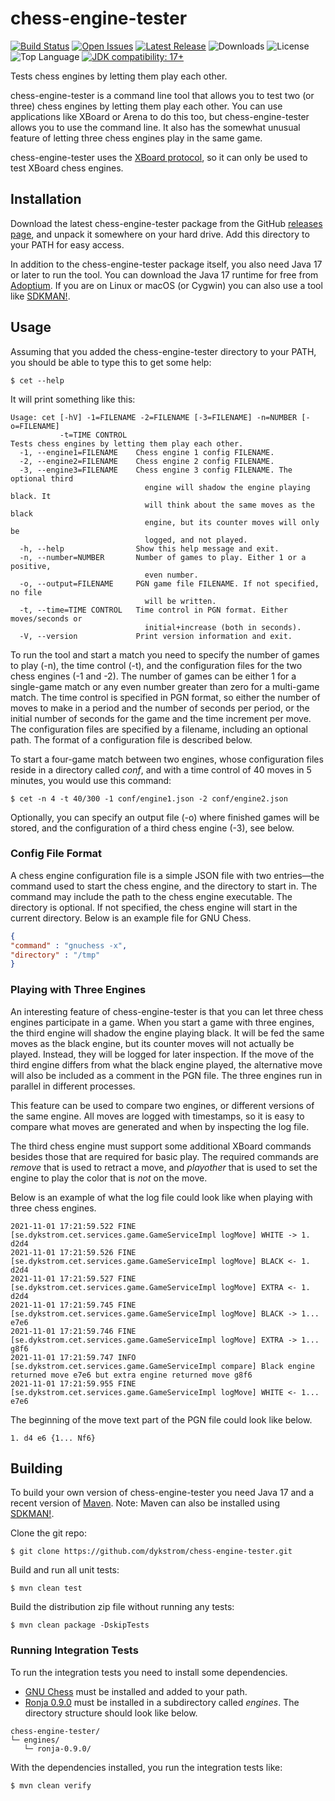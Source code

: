 # chess-engine-tester

<div style="text-align: left">

[![Build Status](https://github.com/dykstrom/chess-engine-tester/actions/workflows/maven.yml/badge.svg)](https://github.com/dykstrom/chess-engine-tester/actions/workflows/maven.yml)
[![Open Issues](https://img.shields.io/github/issues/dykstrom/chess-engine-tester)](https://github.com/dykstrom/chess-engine-tester/issues)
[![Latest Release](https://img.shields.io/github/v/release/dykstrom/chess-engine-tester?display_name=release)](https://github.com/dykstrom/chess-engine-tester/releases)
![Downloads](https://img.shields.io/github/downloads/dykstrom/chess-engine-tester/total)
![License](https://img.shields.io/github/license/dykstrom/chess-engine-tester)
![Top Language](https://img.shields.io/github/languages/top/dykstrom/chess-engine-tester)
[![JDK compatibility: 17+](https://img.shields.io/badge/JDK_compatibility-17+-blue.svg)](https://adoptium.net)

</div>

Tests chess engines by letting them play each other.

chess-engine-tester is a command line tool that allows you to test two (or three) chess engines 
by letting them play each other. You can use applications like XBoard or Arena to do this too,
but chess-engine-tester allows you to use the command line. It also has the somewhat unusual 
feature of letting three chess engines play in the same game.

chess-engine-tester uses the 
[XBoard protocol](https://www.gnu.org/software/xboard/engine-intf.html),
so it can only be used to test XBoard chess engines.


## Installation

Download the latest chess-engine-tester package from the GitHub 
[releases page](https://github.com/dykstrom/chess-engine-tester/releases), and unpack it 
somewhere on your hard drive. Add this directory to your PATH for easy access.

In addition to the chess-engine-tester package itself, you also need Java 17 or later to run 
the tool. You can download the Java 17 runtime for free from
[Adoptium](https://adoptium.net). If you are on Linux or macOS (or Cygwin) you can also use 
a tool like [SDKMAN!](https://sdkman.io).


## Usage

Assuming that you added the chess-engine-tester directory to your PATH, you should be able
to type this to get some help:

```shell
$ cet --help
```

It will print something like this:

```
Usage: cet [-hV] -1=FILENAME -2=FILENAME [-3=FILENAME] -n=NUMBER [-o=FILENAME]
           -t=TIME CONTROL
Tests chess engines by letting them play each other.
  -1, --engine1=FILENAME    Chess engine 1 config FILENAME.
  -2, --engine2=FILENAME    Chess engine 2 config FILENAME.
  -3, --engine3=FILENAME    Chess engine 3 config FILENAME. The optional third
                              engine will shadow the engine playing black. It
                              will think about the same moves as the black
                              engine, but its counter moves will only be
                              logged, and not played.
  -h, --help                Show this help message and exit.
  -n, --number=NUMBER       Number of games to play. Either 1 or a positive,
                              even number.
  -o, --output=FILENAME     PGN game file FILENAME. If not specified, no file
                              will be written.
  -t, --time=TIME CONTROL   Time control in PGN format. Either moves/seconds or
                              initial+increase (both in seconds).
  -V, --version             Print version information and exit.
```

To run the tool and start a match you need to specify the number of games to play (-n), the
time control (-t), and the configuration files for the two chess engines (-1 and -2). The 
number of games can be either 1 for a single-game match or any even number greater than zero
for a multi-game match. The time control is specified in PGN format, so either the number of
moves to make in a period and the number of seconds per period, or the initial number of 
seconds for the game and the time increment per move. The configuration files are specified
by a filename, including an optional path. The format of a configuration file is described 
below.

To start a four-game match between two engines, whose configuration files reside in a 
directory called _conf_, and with a time control of 40 moves in 5 minutes, you would use 
this command:

```shell
$ cet -n 4 -t 40/300 -1 conf/engine1.json -2 conf/engine2.json
```

Optionally, you can specify an output file (-o) where finished games will be stored, and the
configuration of a third chess engine (-3), see below.


### Config File Format

A chess engine configuration file is a simple JSON file with two entries—the command used to 
start the chess engine, and the directory to start in. The command may include the path to the
chess engine executable. The directory is optional. If not specified, the chess engine will 
start in the current directory. Below is an example file for GNU Chess.

```json
{
"command" : "gnuchess -x",
"directory" : "/tmp"
}
```


### Playing with Three Engines

An interesting feature of chess-engine-tester is that you can let three chess engines 
participate in a game. When you start a game with three engines, the third engine will shadow 
the engine playing black. It will be fed the same moves as the black engine, but its counter 
moves will not actually be played. Instead, they will be logged for later inspection. If the
move of the third engine differs from what the black engine played, the alternative move will
also be included as a comment in the PGN file. The three engines run in parallel in different 
processes.

This feature can be used to compare two engines, or different versions of the same engine.
All moves are logged with timestamps, so it is easy to compare what moves are generated and
when by inspecting the log file.

The third chess engine must support some additional XBoard commands besides those that are
required for basic play. The required commands are _remove_ that is used to retract a move,
and _playother_ that is used to set the engine to play the color that is _not_ on the move.

Below is an example of what the log file could look like when playing with three chess engines.

```
2021-11-01 17:21:59.522 FINE    [se.dykstrom.cet.services.game.GameServiceImpl logMove] WHITE -> 1. d2d4
2021-11-01 17:21:59.526 FINE    [se.dykstrom.cet.services.game.GameServiceImpl logMove] BLACK <- 1. d2d4
2021-11-01 17:21:59.527 FINE    [se.dykstrom.cet.services.game.GameServiceImpl logMove] EXTRA <- 1. d2d4
2021-11-01 17:21:59.745 FINE    [se.dykstrom.cet.services.game.GameServiceImpl logMove] BLACK -> 1... e7e6
2021-11-01 17:21:59.746 FINE    [se.dykstrom.cet.services.game.GameServiceImpl logMove] EXTRA -> 1... g8f6
2021-11-01 17:21:59.747 INFO    [se.dykstrom.cet.services.game.GameServiceImpl compare] Black engine returned move e7e6 but extra engine returned move g8f6
2021-11-01 17:21:59.955 FINE    [se.dykstrom.cet.services.game.GameServiceImpl logMove] WHITE <- 1... e7e6
```

The beginning of the move text part of the PGN file could look like below.

```
1. d4 e6 {1... Nf6}
```


## Building

To build your own version of chess-engine-tester you need Java 17 and a recent version of
[Maven](http://maven.apache.org). Note: Maven can also be installed using
[SDKMAN!](https://sdkman.io).

Clone the git repo:

```shell
$ git clone https://github.com/dykstrom/chess-engine-tester.git
```

Build and run all unit tests:

```shell
$ mvn clean test
```

Build the distribution zip file without running any tests:

```shell
$ mvn clean package -DskipTests
```


### Running Integration Tests

To run the integration tests you need to install some dependencies.

* [GNU Chess](https://www.gnu.org/software/chess) must be installed and added to your path.
* [Ronja 0.9.0](https://github.com/dykstrom/ronja/releases/tag/ronja-0.9.0) must be installed
  in a subdirectory called _engines_. The directory structure should look like below.

```
chess-engine-tester/
└─ engines/
   └─ ronja-0.9.0/
```

With the dependencies installed, you run the integration tests like:

```shell
$ mvn clean verify
```
